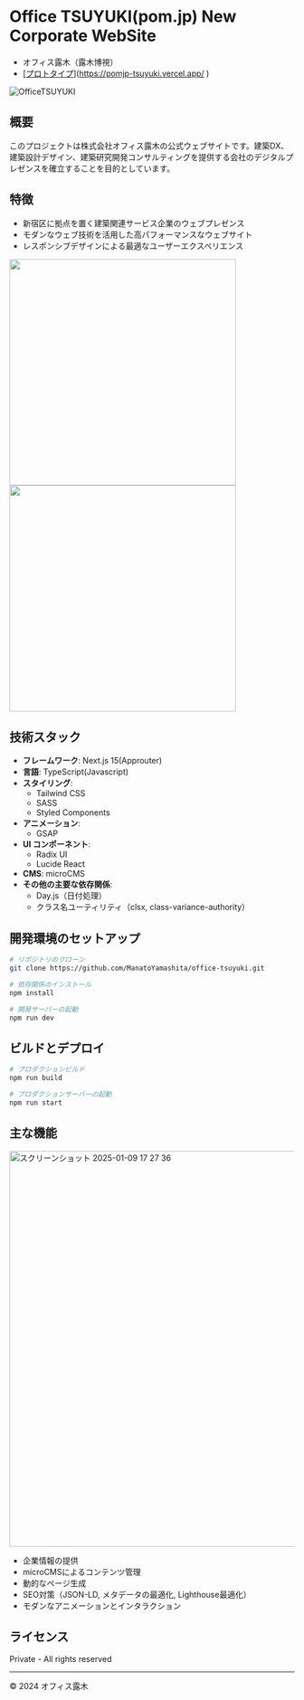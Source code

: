 # Office TSUYUKI(pom.jp) New Corporate WebSite

* オフィス露木（露木博視）
* [[プロトタイプ](https://pomjp-tsuyuki.vercel.app)](https://pomjp-tsuyuki.vercel.app/ )

![OfficeTSUYUKI](https://github.com/user-attachments/assets/dbf83739-cdaf-4e2d-b72c-bf64b7aa609d)

## 概要

このプロジェクトは株式会社オフィス露木の公式ウェブサイトです。建築DX、建築設計デザイン、建築研究開発コンサルティングを提供する会社のデジタルプレゼンスを確立することを目的としています。

## 特徴

- 新宿区に拠点を置く建築関連サービス企業のウェブプレゼンス
- モダンなウェブ技術を活用した高パフォーマンスなウェブサイト
- レスポンシブデザインによる最適なユーザーエクスペリエンス

<p float="left">
  <img src="https://github.com/user-attachments/assets/1c4f841a-bad5-4e43-a2b3-90b4d0ee5d83" height="400" />
  <img src="https://github.com/user-attachments/assets/efee6b1c-4763-4226-9d3c-3f7a4e70cf1b" height="400" /> 
</p>

## 技術スタック

- **フレームワーク**: Next.js 15(Approuter)
- **言語**: TypeScript(Javascript)
- **スタイリング**: 
  - Tailwind CSS
  - SASS
  - Styled Components
- **アニメーション**:
  - GSAP
- **UI コンポーネント**:
  - Radix UI
  - Lucide React
- **CMS**: microCMS
- **その他の主要な依存関係**:
  - Day.js（日付処理）
  - クラス名ユーティリティ（clsx, class-variance-authority）

## 開発環境のセットアップ

```bash
# リポジトリのクローン
git clone https://github.com/ManatoYamashita/office-tsuyuki.git

# 依存関係のインストール
npm install

# 開発サーバーの起動
npm run dev
```

## ビルドとデプロイ

```bash
# プロダクションビルド
npm run build

# プロダクションサーバーの起動
npm run start
```

## 主な機能

<img width="700" alt="スクリーンショット 2025-01-09 17 27 36" src="https://github.com/user-attachments/assets/9efec165-79f0-4c52-b9e1-fd690a91b3c8" />

- 企業情報の提供
- microCMSによるコンテンツ管理
- 動的なページ生成
- SEO対策（JSON-LD, メタデータの最適化, Lighthouse最適化）
- モダンなアニメーションとインタラクション

## ライセンス

Private - All rights reserved

---
© 2024 オフィス露木

